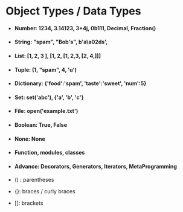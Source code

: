 # Object Types / Data Types

- #### Number: 1234, 3.14123, 3+4j, 0b111, Decimal, Fraction()

- #### String: "spam", "Bob's", b'a\a02ds',

- #### List: [1, 2, 3 ], [1, 2, [1, 2,3, [2, 4,]]]

- #### Tuple: (1, "spam", 4, 'u')

- #### Dictionary: {'food':'spam', 'taste':'sweet', 'num':5}

- #### Set: set('abc'), {'a', 'b', 'c'}

- #### File: open('example.txt')

- #### Boolean: True, False

- #### None: None

- #### Function, modules, classes

- #### Advance: Decorators, Generators, Iterators, MetaProgramming

- () : parentheses
- {}: braces / curly braces
- []: brackets
